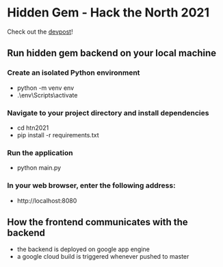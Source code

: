 # Hidden Gem - Hack the North 2021
Check out the [devpost](https://devpost.com/software/hidden-gem)! 

## Run hidden gem backend on your local machine

### Create an isolated Python environment
- python -m venv env
- .\env\Scripts\activate

### Navigate to your project directory and install dependencies
- cd htn2021
- pip install -r requirements.txt

### Run the application
- python main.py

### In your web browser, enter the following address:
- http://localhost:8080

## How the frontend communicates with the backend
- the backend is deployed on google app engine
- a google cloud build is triggered whenever pushed to master
